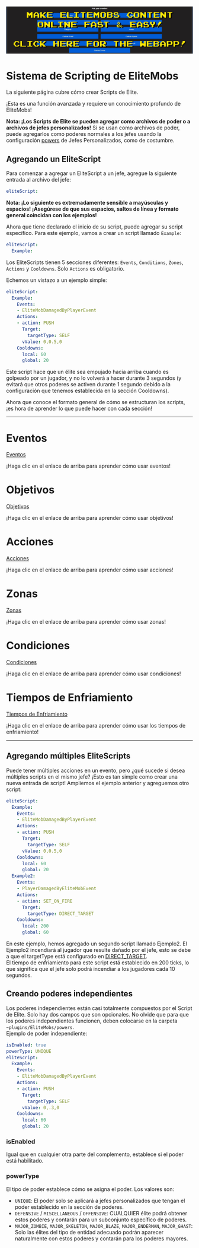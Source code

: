 [![webapp_banner.jpg](../../../img/wiki/webapp_banner.jpg)](https://magmaguy.com/webapp/webapp.html)

# Sistema de Scripting de EliteMobs

La siguiente página cubre cómo crear Scripts de Elite.

¡Esta es una función avanzada y requiere un conocimiento profundo de EliteMobs!

**Nota: ¡Los Scripts de Elite se pueden agregar como archivos de poder o a archivos de jefes personalizados!** Si se
usan como archivos de poder, puede agregarlos como poderes normales a los jefes usando la
configuración [powers]($language$/elitemobs/creating_bosses.md&section=powers) de Jefes Personalizados, como de
costumbre.

## Agregando un EliteScript

Para comenzar a agregar un EliteScript a un jefe, agregue la siguiente entrada al archivo del jefe:

```yml
eliteScript:
```

**Nota: ¡Lo siguiente es extremadamente sensible a mayúsculas y espacios! ¡Asegúrese de que sus espacios, saltos de
línea y formato general coincidan con los ejemplos!**

Ahora que tiene declarado el inicio de su script, puede agregar su script específico. Para este ejemplo, vamos a crear
un script llamado `Example`:

```yml
eliteScript:
  Example:
```

Los EliteScripts tienen 5 secciones diferentes: `Events`, `Conditions`, `Zones`, `Actions` y `Cooldowns`. Solo `Actions`
es obligatorio.

Echemos un vistazo a un ejemplo simple:

```yml
eliteScript:
  Example:
    Events:
    - EliteMobDamagedByPlayerEvent
    Actions:
    - action: PUSH
      Target:
        targetType: SELF
      vValue: 0,0.5,0
    Cooldowns:
      local: 60
      global: 20
```

Este script hace que un élite sea empujado hacia arriba cuando es golpeado por un jugador, y no lo volverá a hacer
durante 3 segundos (y evitará que otros poderes se activen durante 1 segundo debido a la configuración que tenemos
establecida en la sección Cooldowns).

Ahora que conoce el formato general de cómo se estructuran los scripts, ¡es hora de aprender lo que puede hacer con cada sección!

----

# Eventos

[Eventos]($language$/elitemobs/elitescript_events.md)

¡Haga clic en el enlace de arriba para aprender cómo usar eventos!

# Objetivos

[Objetivos]($language$/elitemobs/elitescript_targets.md)

¡Haga clic en el enlace de arriba para aprender cómo usar objetivos!

# Acciones

[Acciones]($language$/elitemobs/elitescript_actions.md)

¡Haga clic en el enlace de arriba para aprender cómo usar acciones!

# Zonas

[Zonas]($language$/elitemobs/elitescript_zones.md)

¡Haga clic en el enlace de arriba para aprender cómo usar zonas!

# Condiciones

[Condiciones]($language$/elitemobs/elitescript_conditions.md)

¡Haga clic en el enlace de arriba para aprender cómo usar condiciones!

# Tiempos de Enfriamiento

[Tiempos de Enfriamiento]($language$/elitemobs/elitescript_cooldowns.md)

¡Haga clic en el enlace de arriba para aprender cómo usar los tiempos de enfriamiento!

----

## Agregando múltiples EliteScripts

Puede tener múltiples acciones en un evento, pero ¿qué sucede si desea múltiples scripts en el mismo jefe? ¡Esto es tan
simple como crear una nueva entrada de script! Ampliemos el ejemplo anterior y agreguemos otro script:

```yml
eliteScript:
  Example:
    Events:
    - EliteMobDamagedByPlayerEvent
    Actions:
    - action: PUSH
      Target:
        targetType: SELF
      vValue: 0,0.5,0
    Cooldowns:
      local: 60
      global: 20
  Example2:
    Events:
    - PlayerDamagedByEliteMobEvent
    Actions:
    - action: SET_ON_FIRE
      Target:
        targetType: DIRECT_TARGET
    Cooldowns:
      local: 200
      global: 60
```

En este ejemplo, hemos agregado un segundo script llamado Ejemplo2. El Ejemplo2 incendiará al jugador que resulte dañado
por el jefe, esto se debe a que el targetType está configurado
en [DIRECT_TARGET]($language$/elitemobs/elitescript_targets.md&section=target-types). </br>El tiempo de enfriamiento
para este script está establecido en 200 ticks, lo que significa que el jefe solo podrá incendiar a los jugadores cada
10 segundos.

## Creando poderes independientes

Los poderes independientes están casi totalmente compuestos por el Script de Elite. Solo hay dos campos que son
opcionales. No olvide que para que los poderes independientes funcionen, deben colocarse en la
carpeta `~plugins/EliteMobs/powers`. </br>Ejemplo de poder independiente:

```yml
isEnabled: true
powerType: UNIQUE
eliteScript:
  Example:
    Events:
    - EliteMobDamagedByPlayerEvent
    Actions:
    - action: PUSH
      Target:
        targetType: SELF
      vValue: 0,.3,0
    Cooldowns:
      local: 60
      global: 20
```

### isEnabled

Igual que en cualquier otra parte del complemento, establece si el poder está habilitado.

### powerType

El tipo de poder establece cómo se asigna el poder. Los valores son:

- `UNIQUE`: El poder solo se aplicará a jefes personalizados que tengan el poder establecido en la sección de poderes.
- `DEFENSIVE` / `MISCELLANEOUS` / `OFFENSIVE`: CUALQUIER élite podrá obtener estos poderes y contarán para un subconjunto específico de poderes.
- `MAJOR_ZOMBIE`, `MAJOR_SKELETON`, `MAJOR_BLAZE`, `MAJOR_ENDERMAN`, `MAJOR_GHAST`: Solo las élites del tipo de entidad
  adecuado podrán aparecer naturalmente con estos poderes y contarán para los poderes mayores.
